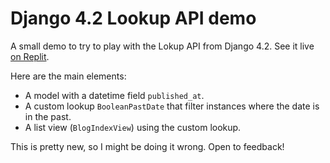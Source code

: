 # Django 4.2 Lookup API demo

A small demo to try to play with the Lokup API from Django 4.2. See it live [on Replit](https://replit.com/@browniebroke/Lookup-API-demo).

Here are the main elements:

- A model with a datetime field `published_at`.
- A custom lookup `BooleanPastDate` that filter instances where the date is in the past.
- A list view (`BlogIndexView`) using the custom lookup.

This is pretty new, so I might be doing it wrong. Open to feedback!
